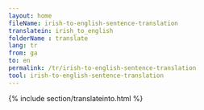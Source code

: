 ```yaml
---
layout: home
fileName: irish-to-english-sentence-translation
translatein: irish_to_english
folderName : translate
lang: tr
from: ga
to: en
permalink: /tr/irish-to-english-sentence-translation
tool: irish-to-english-sentence-translation
---
```

{% include section/translateinto.html %}
